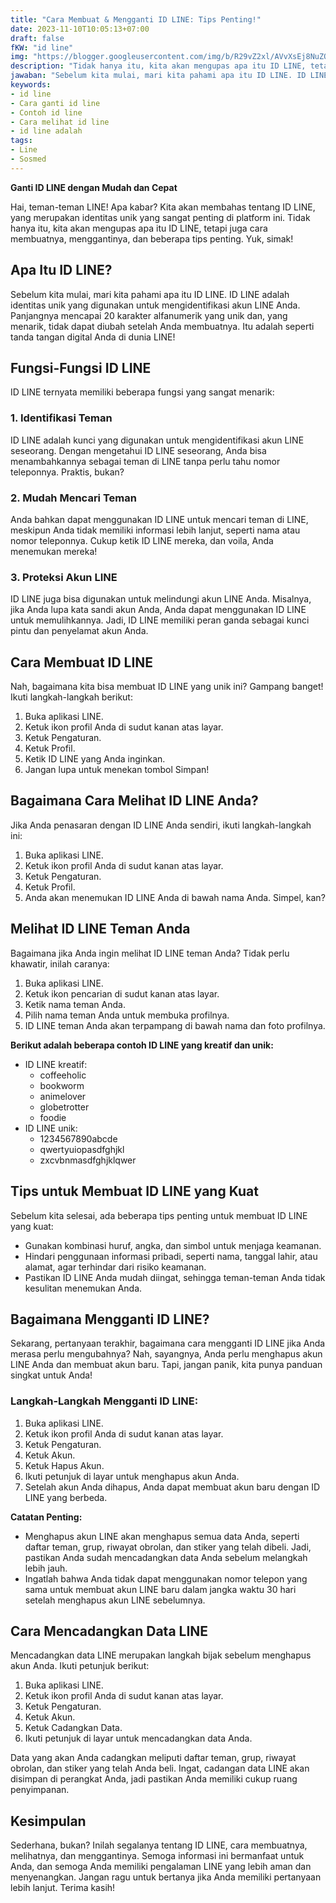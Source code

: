 ```yaml
---
title: "Cara Membuat & Mengganti ID LINE: Tips Penting!"
date: 2023-11-10T10:05:13+07:00
draft: false
fKW: "id line"
img: "https://blogger.googleusercontent.com/img/b/R29vZ2xl/AVvXsEj8NuZOuOkm7gP_5BKsHVFNrHm0TseL245aIHvedKJK8dkB6_4eT_jCejjLH_J7bdgv3byOHWUuEV7hRlvvaNbEY-eAqGDoC8HK_t_ZyF96V1UWyc3i8nXDoUKDA7v6Z-DTyH4yyfNAkLoh6GcVzT7ZR29ycLV8WhOTAYERJrto9VpcWwOvM622tyx1GAkl/s480/id_line.webp"
description: "Tidak hanya itu, kita akan mengupas apa itu ID LINE, tetapi juga cara membuatnya, menggantinya, dan beberapa tips penting. Yuk, simak!"
jawaban: "Sebelum kita mulai, mari kita pahami apa itu ID LINE. ID LINE adalah identitas unik yang digunakan untuk mengidentifikasi akun LINE Anda. Panjangnya mencapai 20 karakter alfanumerik yang unik dan, yang menarik, tidak dapat diubah setelah Anda membuatnya. Itu adalah seperti tanda tangan digital Anda di dunia LINE!"
keywords:
- id line
- Cara ganti id line
- Contoh id line
- Cara melihat id line
- id line adalah
tags:
- Line
- Sosmed
---
```


**Ganti ID LINE dengan Mudah dan Cepat**

Hai, teman-teman LINE! Apa kabar? Kita akan membahas tentang ID LINE, yang merupakan identitas unik yang sangat penting di platform ini. Tidak hanya itu, kita akan mengupas apa itu ID LINE, tetapi juga cara membuatnya, menggantinya, dan beberapa tips penting. Yuk, simak!

## Apa Itu ID LINE?

Sebelum kita mulai, mari kita pahami apa itu ID LINE. ID LINE adalah identitas unik yang digunakan untuk mengidentifikasi akun LINE Anda. Panjangnya mencapai 20 karakter alfanumerik yang unik dan, yang menarik, tidak dapat diubah setelah Anda membuatnya. Itu adalah seperti tanda tangan digital Anda di dunia LINE!

## Fungsi-Fungsi ID LINE

ID LINE ternyata memiliki beberapa fungsi yang sangat menarik:

### 1. Identifikasi Teman

ID LINE adalah kunci yang digunakan untuk mengidentifikasi akun LINE seseorang. Dengan mengetahui ID LINE seseorang, Anda bisa menambahkannya sebagai teman di LINE tanpa perlu tahu nomor teleponnya. Praktis, bukan?

### 2. Mudah Mencari Teman

Anda bahkan dapat menggunakan ID LINE untuk mencari teman di LINE, meskipun Anda tidak memiliki informasi lebih lanjut, seperti nama atau nomor teleponnya. Cukup ketik ID LINE mereka, dan voila, Anda menemukan mereka!

### 3. Proteksi Akun LINE

ID LINE juga bisa digunakan untuk melindungi akun LINE Anda. Misalnya, jika Anda lupa kata sandi akun Anda, Anda dapat menggunakan ID LINE untuk memulihkannya. Jadi, ID LINE memiliki peran ganda sebagai kunci pintu dan penyelamat akun Anda.

## Cara Membuat ID LINE

Nah, bagaimana kita bisa membuat ID LINE yang unik ini? Gampang banget! Ikuti langkah-langkah berikut:

1. Buka aplikasi LINE.
2. Ketuk ikon profil Anda di sudut kanan atas layar.
3. Ketuk Pengaturan.
4. Ketuk Profil.
5. Ketik ID LINE yang Anda inginkan.
6. Jangan lupa untuk menekan tombol Simpan!

## Bagaimana Cara Melihat ID LINE Anda?

Jika Anda penasaran dengan ID LINE Anda sendiri, ikuti langkah-langkah ini:

1. Buka aplikasi LINE.
2. Ketuk ikon profil Anda di sudut kanan atas layar.
3. Ketuk Pengaturan.
4. Ketuk Profil.
5. Anda akan menemukan ID LINE Anda di bawah nama Anda. Simpel, kan?

## Melihat ID LINE Teman Anda

Bagaimana jika Anda ingin melihat ID LINE teman Anda? Tidak perlu khawatir, inilah caranya:

1. Buka aplikasi LINE.
2. Ketuk ikon pencarian di sudut kanan atas layar.
3. Ketik nama teman Anda.
4. Pilih nama teman Anda untuk membuka profilnya.
5. ID LINE teman Anda akan terpampang di bawah nama dan foto profilnya.

**Berikut adalah beberapa contoh ID LINE yang kreatif dan unik:**
* ID LINE kreatif: 
    - coffeeholic 
    - bookworm 
    - animelover 
    - globetrotter 
    - foodie 
* ID LINE unik: 
    - 1234567890abcde 
    - qwertyuiopasdfghjkl 
    - zxcvbnmasdfghjklqwer 

## Tips untuk Membuat ID LINE yang Kuat

Sebelum kita selesai, ada beberapa tips penting untuk membuat ID LINE yang kuat:

- Gunakan kombinasi huruf, angka, dan simbol untuk menjaga keamanan.
- Hindari penggunaan informasi pribadi, seperti nama, tanggal lahir, atau alamat, agar terhindar dari risiko keamanan.
- Pastikan ID LINE Anda mudah diingat, sehingga teman-teman Anda tidak kesulitan menemukan Anda.

## Bagaimana Mengganti ID LINE?

Sekarang, pertanyaan terakhir, bagaimana cara mengganti ID LINE jika Anda merasa perlu mengubahnya? Nah, sayangnya, Anda perlu menghapus akun LINE Anda dan membuat akun baru. Tapi, jangan panik, kita punya panduan singkat untuk Anda!

### Langkah-Langkah Mengganti ID LINE:

1. Buka aplikasi LINE.
2. Ketuk ikon profil Anda di sudut kanan atas layar.
3. Ketuk Pengaturan.
4. Ketuk Akun.
5. Ketuk Hapus Akun.
6. Ikuti petunjuk di layar untuk menghapus akun Anda.
7. Setelah akun Anda dihapus, Anda dapat membuat akun baru dengan ID LINE yang berbeda.

**Catatan Penting:**

- Menghapus akun LINE akan menghapus semua data Anda, seperti daftar teman, grup, riwayat obrolan, dan stiker yang telah dibeli. Jadi, pastikan Anda sudah mencadangkan data Anda sebelum melangkah lebih jauh.
- Ingatlah bahwa Anda tidak dapat menggunakan nomor telepon yang sama untuk membuat akun LINE baru dalam jangka waktu 30 hari setelah menghapus akun LINE sebelumnya.

## Cara Mencadangkan Data LINE

Mencadangkan data LINE merupakan langkah bijak sebelum menghapus akun Anda. Ikuti petunjuk berikut:

1. Buka aplikasi LINE.
2. Ketuk ikon profil Anda di sudut kanan atas layar.
3. Ketuk Pengaturan.
4. Ketuk Akun.
5. Ketuk Cadangkan Data.
6. Ikuti petunjuk di layar untuk mencadangkan data Anda.

Data yang akan Anda cadangkan meliputi daftar teman, grup, riwayat obrolan, dan stiker yang telah Anda beli. Ingat, cadangan data LINE akan disimpan di perangkat Anda, jadi pastikan Anda memiliki cukup ruang penyimpanan.

## Kesimpulan

Sederhana, bukan? Inilah segalanya tentang ID LINE, cara membuatnya, melihatnya, dan menggantinya. Semoga informasi ini bermanfaat untuk Anda, dan semoga Anda memiliki pengalaman LINE yang lebih aman dan menyenangkan. Jangan ragu untuk bertanya jika Anda memiliki pertanyaan lebih lanjut. Terima kasih!